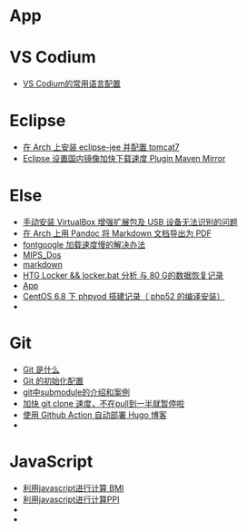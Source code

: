 # App
# VS Codium

- [VS Codium的常用语言配置](/code/app/VSCodiumConfigure.md)

# Eclipse

- [在 Arch 上安装 eclipse-jee 并配置 tomcat7](/code/app/eclipse.md)
- [Eclipse 设置国内镜像加快下载速度 Plugin Maven Mirror](/code/app/eclipse-mirror.md)

# Else

- [手动安装 VirtualBox 增强扩展包及 USB 设备无法识别的问题](/code/app/vbExtendFail.md)
- [在 Arch 上用 Pandoc 将 Markdown 文档导出为 PDF](/code/app/pandoc.md)
- [fontgoogle 加载速度慢的解决办法](/code/app/fontgoogle.md)
- [MIPS_Dos](/code/app/MIPS_Dos.md)
- [markdown](/code/app/markdown.md)
- [HTG Locker && locker.bat 分析 与 80 G的数据恢复记录](/code/app/htglocker.md)
- [App](/code/app/app.md)
- [CentOS 6.8 下 phpvod 搭建记录（ php52 的编译安装）](/code/app/phpvod.md)
- [](/code/app/.md)

# Git

- [Git 是什么](/code/git/WhatsGit.md)
- [Git 的初始化配置](/code/git/GitConfigUsage.md)
- [git中submodule的介绍和案例](/code/git/GitSubmodule.md)
- [加快 git clone 速度，不在pull到一半就暂停啦](/code/git/GitCloneSlowFix.md)
- [使用 Github Action 自动部署 Hugo 博客](/code/git/github_action.md)
- [](/code/git/.md)

# JavaScript

- [利用javascript进行计算 BMI](/code/js/JsDemoBmi.md)
- [利用javascript进行计算PPI](/code/js/JsDemoPpi.md)
- [](/code/js/.md)
- [](/code/js/.md)